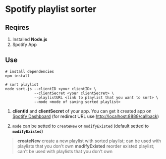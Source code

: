 # Spotify playlist sorter

## Reqires
1. Installed **Node.js**
2. Spotify App

## Use
```shell
# install dependencies
npm install

# sort playlist
node sort.js --clientID <your clientID> \
             --clientSecret <your clientSecret> \
             --playlistURL <link to playlist that you want to sort> \
             --mode <mode of saving sorted playlist>
```

1. **clientId** and **clientSecret** of your app. You can get it created app on [Spotify Dashboard](https://developer.spotify.com/dashboard) (for redirect URL use <http://localhost:8888/callback>)

2. `mode` can be setted to `createNew` or `modifyExisted` (default setted to **`modifyExisted`**)
>**createNew** create a new playlist with sorted playlist; can be used with playlists that you don't own
>**modifyExisted** reorder existed playlist; can't be used with playlists that you don't own
